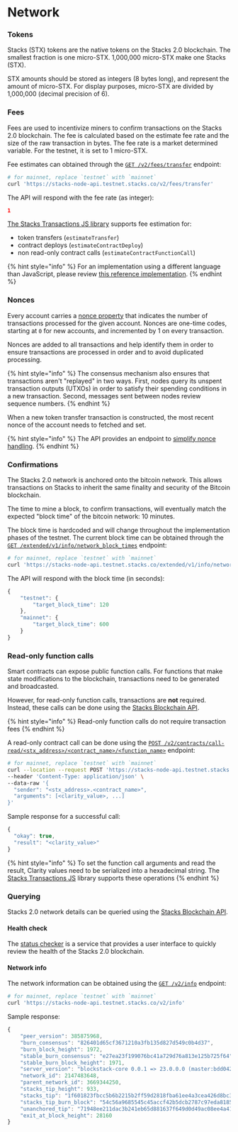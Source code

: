 # Network

### Tokens

Stacks (STX) tokens are the native tokens on the Stacks 2.0 blockchain. The smallest fraction is one micro-STX. 1,000,000 micro-STX make one Stacks (STX).

STX amounts should be stored as integers (8 bytes long), and represent the amount of micro-STX. For display purposes, micro-STX are divided by 1,000,000 (decimal precision of 6).

### Fees

Fees are used to incentivize miners to confirm transactions on the Stacks 2.0 blockchain. The fee is calculated based on the estimate fee rate and the size of the raw transaction in bytes. The fee rate is a market determined variable. For the testnet, it is set to 1 micro-STX.

Fee estimates can obtained through the [`GET /v2/fees/transfer`](https://docs.hiro.so/api#operation/get\_fee\_transfer) endpoint:

```bash
# for mainnet, replace `testnet` with `mainnet`
curl 'https://stacks-node-api.testnet.stacks.co/v2/fees/transfer'
```

The API will respond with the fee rate (as integer):

```json
1
```

[The Stacks Transactions JS library](https://github.com/hirosystems/stacks.js/tree/master/packages/transactions) supports fee estimation for:

* token transfers (`estimateTransfer`)
* contract deploys (`estimateContractDeploy`)
* non read-only contract calls (`estimateContractFunctionCall`)

{% hint style="info" %}
For an implementation using a different language than JavaScript, please review [this reference implementation](https://github.com/hirosystems/stacks.js/blob/master/packages/transactions/src/builders.ts#L97).
{% endhint %}

### Nonces

Every account carries a [nonce property](https://en.wikipedia.org/wiki/Cryptographic\_nonce) that indicates the number of transactions processed for the given account. Nonces are one-time codes, starting at `0` for new accounts, and incremented by 1 on every transaction.

Nonces are added to all transactions and help identify them in order to ensure transactions are processed in order and to avoid duplicated processing.

{% hint style="info" %}
The consensus mechanism also ensures that transactions aren't "replayed" in two ways. First, nodes query its unspent transaction outputs (UTXOs) in order to satisfy their spending conditions in a new transaction. Second, messages sent between nodes review sequence numbers.
{% endhint %}

When a new token transfer transaction is constructed, the most recent nonce of the account needs to fetched and set.

{% hint style="info" %}
The API provides an endpoint to [simplify nonce handling](https://docs.hiro.so/get-started/stacks-blockchain-api#nonce-handling).&#x20;
{% endhint %}

### Confirmations

The Stacks 2.0 network is anchored onto the bitcoin network. This allows transactions on Stacks to inherit the same finality and security of the Bitcoin blockchain.

The time to mine a block, to confirm transactions, will eventually match the expected "block time" of the bitcoin network: 10 minutes.

The block time is hardcoded and will change throughout the implementation phases of the testnet. The current block time can be obtained through the [`GET /extended/v1/info/network_block_times`](https://docs.hiro.so/api#operation/get\_network\_block\_times) endpoint:

```bash
# for mainnet, replace `testnet` with `mainnet`
curl 'https://stacks-node-api.testnet.stacks.co/extended/v1/info/network_block_times'
```

The API will respond with the block time (in seconds):

```js
{
    "testnet": {
        "target_block_time": 120
    },
    "mainnet": {
        "target_block_time": 600
    }
}
```

### Read-only function calls

Smart contracts can expose public function calls. For functions that make state modifications to the blockchain, transactions need to be generated and broadcasted.

However, for read-only function calls, transactions are **not** required. Instead, these calls can be done using the [Stacks Blockchain API](https://docs.hiro.so/get-started/stacks-blockchain-api).

{% hint style="info" %}
Read-only function calls do not require transaction fees
{% endhint %}

A read-only contract call can be done using the [`POST /v2/contracts/call-read/<stx_address>/<contract_name>/<function_name>`](https://docs.hiro.so/api#operation/call\_read\_only\_function) endpoint:

```bash
# for mainnet, replace `testnet` with `mainnet`
curl --location --request POST 'https://stacks-node-api.testnet.stacks.co/v2/contracts/call-read/<stx_address>/<contract_name>/<function_name>' \
--header 'Content-Type: application/json' \
--data-raw '{
  "sender": "<stx_address>.<contract_name>",
  "arguments": [<clarity_value>, ...]
}'
```

Sample response for a successful call:

```js
{
  "okay": true,
  "result": "<clarity_value>"
}
```

{% hint style="info" %}
To set the function call arguments and read the result, Clarity values need to be serialized into a hexadecimal string. The [Stacks Transactions JS](https://github.com/hirosystems/stacks.js/tree/master/packages/transactions) library supports these operations
{% endhint %}

### Querying

Stacks 2.0 network details can be queried using the [Stacks Blockchain API](https://docs.hiro.so/get-started/stacks-blockchain-api).

#### Health check

The [status checker](https://stacks-status.com/) is a service that provides a user interface to quickly review the health of the Stacks 2.0 blockchain.

#### Network info

The network information can be obtained using the [`GET /v2/info`](https://docs.hiro.so/api#operation/get\_core\_api\_info) endpoint:

```bash
# for mainnet, replace `testnet` with `mainnet`
curl 'https://stacks-node-api.testnet.stacks.co/v2/info'
```

Sample response:

```js
{
    "peer_version": 385875968,
    "burn_consensus": "826401d65cf3671210a3fb135d827d549c0b4d37",
    "burn_block_height": 1972,
    "stable_burn_consensus": "e27ea23f199076bc41a729d76a813e125b725f64",
    "stable_burn_block_height": 1971,
    "server_version": "blockstack-core 0.0.1 => 23.0.0.0 (master:bdd042242+, release build, linux [x86_64]",
    "network_id": 2147483648,
    "parent_network_id": 3669344250,
    "stacks_tip_height": 933,
    "stacks_tip": "1f601823fbcc5b6b2215b2ff59d2818fba61ee4a3cea426d8bc3dbb268005d8f",
    "stacks_tip_burn_block": "54c56a9685545c45accf42b5dcb2787c97eda8185a1c794daf9b5a59d4807abc",
    "unanchored_tip": "71948ee211dac3b241eb65d881637f649d0d49ac08ee4a41c29217d3026d7aae",
    "exit_at_block_height": 28160
}
```
